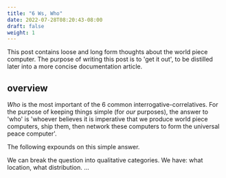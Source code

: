 ```yaml
---
title: "6 Ws, Who"
date: 2022-07-28T08:20:43-08:00
draft: false
weight: 1
---
```


This post contains loose and long form thoughts about the world piece computer. The purpose of writing this post is to 'get it out', to be distilled later into a more concise documentation article.

## overview

_Who_ is the most important of the 6 common interrogative-correlatives. For the purpose of keeping things simple (for _our_ purposes), the answer to 'who' is 'whoever believes it is imperative that we produce world piece computers, ship them, then network these computers to form the universal peace computer'. 

The following expounds on this simple answer.

We can break the question into qualitative categories. We have: what location, what distribution. ...
